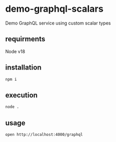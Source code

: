# demo-graphql-scalars

Demo GraphQL service using custom scalar types

## requirments

Node v18

## installation

```sh
npm i
```

## execution

```sh
node .
```

## usage

```sh
open http://localhost:4000/graphql
```
